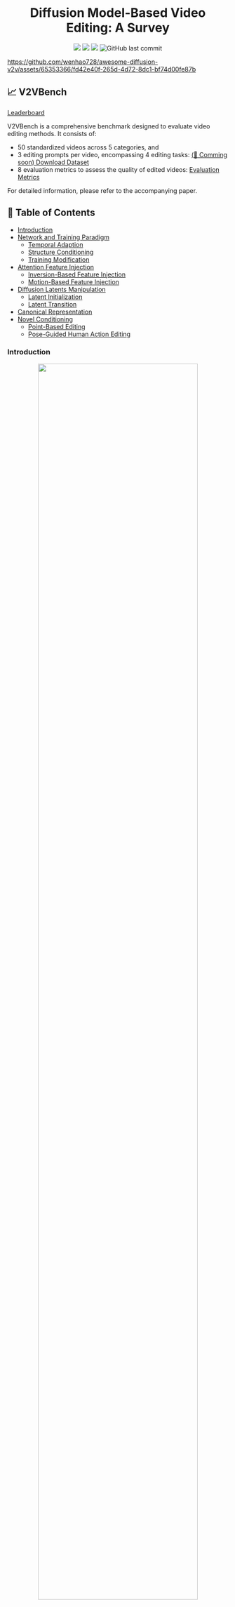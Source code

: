 <h1 align="center">Diffusion Model-Based Video Editing: A Survey</h1>

<p align="center">
<a href="https://github.com/wenhao728/awesome-diffusion-v2v"><img  src="https://cdn.rawgit.com/sindresorhus/awesome/d7305f38d29fed78fa85652e3a63e154dd8e8829/media/badge.svg" ></a>
<a href="https://link/to/arxiv"><img  src="https://img.shields.io/badge/arXiv-commingsoon-B31B1B.svg"></a>
<a href="https://opensource.org/license/mit/"><img  src="https://img.shields.io/badge/license-MIT-blue"></a>
<img  alt="GitHub last commit" src="https://img.shields.io/github/last-commit/wenhao728/awesome-diffusion-v2v?style=social"></a>
<!-- <img alt="GitHub watchers" src="https://img.shields.io/github/watchers/wenhao728/awesome-diffusion-v2v?style=social"> -->
<!-- <img alt="GitHub stars" src="https://img.shields.io/github/stars/wenhao728/awesome-diffusion-v2v?style=social"></a> -->
</p>

<!-- <p align="center">
<a href="https://wenhao728.github.io/">Wenhao Sun</a>,
<a>Rongcheng Tu</a>,
<a>Dacheng Tao</a>
<br>
<em>Nanyang Technological University</em>
</p> -->

<!-- <p align="center">
<img src="asset/teaser.gif" width="1024px"/>
</p> -->


https://github.com/wenhao728/awesome-diffusion-v2v/assets/65353366/fd42e40f-265d-4d72-8dc1-bf74d00fe87b


## 📈 V2VBench
[Leaderboard](doc/leaderboard.md)

V2VBench is a comprehensive benchmark designed to evaluate video editing methods. It consists of:
- 50 standardized videos across 5 categories, and
- 3 editing prompts per video, encompassing 4 editing tasks: [(🚧 Comming soon) Download Dataset](https://path/to/v2vbench)
- 8 evaluation metrics to assess the quality of edited videos: [Evaluation Metrics](doc/README.md)

For detailed information, please refer to the accompanying paper.


<!-- ## 🍻 Citation
If you find this repository helpful, please consider citing our paper:
```bibtex
@article{sun2023v2vdiffusion,
  title={Diffusion Model-Based Video Editing: A Survey},
  author={xxx, xxx},
  journal={arXiv preprint arXiv:xxxx.xxxxx},
  year={2024}
}
``` -->

## 📌 Table of Contents
- [Introduction](#introduction)
- [Network and Training Paradigm](#network-and-training-paradigm)
    - [Temporal Adaption](#temporal-adaption)
    - [Structure Conditioning](#structure-conditioning)
    - [Training Modification](#training-modification)
- [Attention Feature Injection](#attention-feature-injection)
    - [Inversion-Based Feature Injection](#inversion-based-feature-injection)
    - [Motion-Based Feature Injection](#motion-based-feature-injection)
- [Diffusion Latents Manipulation](#diffusion-latents-manipulation)
    - [Latent Initialization](#latent-initialization)
    - [Latent Transition](#latent-transition)
- [Canonical Representation](#canonical-representation)
- [Novel Conditioning](#novel-conditioning)
    - [Point-Based Editing](#point-based-editing)
    - [Pose-Guided Human Action Editing](#pose-guided-human-action-edit)

### Introduction
<p align="center">
<img src="asset/taxonomy-repo.png" width="85%">
<br><em>Overview of diffusion-based video editing model components.</em>
</p>

The diffusion process defines a Markov chain that progressively adds random noise to data and learns to reverse this process to generate desired data samples from noise. Deep neural networks facilitate the transitions between latent states.
- In [Network and Training Paradigm](#network-and-training-paradigm), we explore neural network modifications to adapt diffusion models for video editing tasks.
- [Attention Feature Injection](#attention-feature-injection) introduces a training-free inference-time technique.
- [Diffusion Latents Manipulation](#diffusion-latents-manipulation) methods treat the neural network as a black box, focusing on the diffusion process itself.
- We then list [Canonical Representation](#canonical-representation) methods for efficient video representation.
- Finally, [Novel Conditioning](#novel-conditioning) methods cover innovative conditioning techniques for video editing tasks.

### Network and Training Paradigm
#### Temporal Adaption
| Method | Paper | Project | Publication | Year | 
|:------:|:-----:|:----:|:-----------:|:----:|
| Tune-A-Video: One-Shot Tuning of Image Diffusion Models for Text-to-Video Generation | [arXiv](https://arxiv.org/abs/2212.11565) | [Website](https://tuneavideo.github.io/), [GitHub](https://github.com/showlab/Tune-A-Video) | ICCV | Dec 2022 |
| Towards Consistent Video Editing with Text-to-Image Diffusion Models | [arXiv](https://arxiv.org/abs/2305.17431) | | NeurIPS | May 2023 |
| SimDA: Simple Diffusion Adapter for Efficient Video Generation | [arXiv](https://arxiv.org/abs/2308.09710) | [Website](https://chenhsing.github.io/SimDA/), [GitHub](https://github.com/ChenHsing/SimDA) | Preprint | Aug 2023 |
| VidToMe: Video Token Merging for Zero-Shot Video Editing | [arXiv](https://arxiv.org/abs/2312.10656) | [Website](https://vidtome-diffusion.github.io/), [GitHub](https://github.com/lixirui142/VidToMe) | Preprint | Dec 2023 |
| Fairy: Fast Parallelized Instruction-Guided Video-to-Video Synthesis | [arXiv](https://arxiv.org/abs/2312.13834) | [Website](https://fairy-video2video.github.io/) | Preprint | Dec 2023 |


<p align="right">(<a href="#top">back to top</a>)</p>

#### Structure Conditioning
| Method | Paper | Project | Publication | Year | 
|:------:|:-----:|:----:|:-----------:|:----:|
| Structure and Content-Guided Video Synthesis with Diffusion Models | [arXiv](https://arxiv.org/abs/2302.03011) | [Website](https://research.runwayml.com/gen1) | Preprint | Feb 2023 |
| VideoComposer: Compositional Video Synthesis with Motion Controllability | [arXiv](https://arxiv.org/abs/2306.02018) | [Website](https://videocomposer.github.io/), [GitHub](https://github.com/ali-vilab/videocomposer) | NeurIPS | Jun 2023 |
| VideoControlNet: A Motion-Guided Video-to-Video Translation Framework by Using Diffusion Model with ControlNet | [arXiv](https://arxiv.org/abs/2307.14073) | [GitHub](https://github.com/ZhihaoHu/VideoControlNet) | Preprint | Jul 2023 |
| MagicEdit: High-Fidelity and Temporally Coherent Video Editing | [arXiv](https://arxiv.org/abs/2308.14749) | [Website](https://magic-edit.github.io/), [GitHub](https://github.com/magic-research/magic-edit) | Preprint | Aug 2023 |
| CCEdit: Creative and Controllable Video Editing via Diffusion Models | [arXiv](https://arxiv.org/abs/2309.16496) | [Website](https://ruoyufeng.github.io/CCEdit.github.io/), [GitHub](https://github.com/RuoyuFeng/CCEdit) | Preprint | Sep 2023 |
| Ground-A-Video: Zero-shot Grounded Video Editing using Text-to-image Diffusion Models | [arXiv](https://arxiv.org/abs/2310.01107) | [Website](https://ground-a-video.github.io/), [GitHub](https://github.com/Ground-A-Video/Ground-A-Video) | ICLR | Oct 2023 |
| LAMP: Learn A Motion Pattern for Few-Shot-Based Video Generation | [arXiv](https://arxiv.org/abs/2310.10769) | [Website](https://rq-wu.github.io/projects/LAMP/index.html), [GitHub](https://github.com/RQ-Wu/LAMP) | Preprint | Oct 2023 |
| Motion-Conditioned Image Animation for Video Editing | [arXiv](https://arxiv.org/abs/2311.18827) | [Website](https://facebookresearch.github.io/MoCA/), [GitHub](https://github.com/facebookresearch/MoCA) | Preprint | Nov 2023 |
| FlowVid: Taming Imperfect Optical Flows for Consistent Video-to-Video Synthesis | [arXiv](https://arxiv.org/abs/2312.17681) | [Website](https://jeff-liangf.github.io/projects/flowvid/), [GitHub](https://github.com/Jeff-LiangF/FlowVid) | Preprint | Dec 2023 |

<p align="right">(<a href="#top">back to top</a>)</p>

#### Training Modification

| Method | Paper | Project | Publication | Year | 
|:------:|:-----:|:----:|:-----------:|:----:|
| Dreamix: Video Diffusion Models are General Video Editors | [arXiv](https://arxiv.org/abs/2302.01329) | [Website](https://dreamix-video-editing.github.io/) | Preprint | Feb 2023 |
| InstructVid2Vid: Controllable Video Editing with Natural Language Instructions | [arXiv](https://arxiv.org/abs/2305.12328) | | Preprint | May 2023 |
| MotionDirector: Motion Customization of Text-to-Video Diffusion Models | [arXiv](https://arxiv.org/abs/2310.08465) | [Website](https://showlab.github.io/MotionDirector/), [GitHub](https://github.com/showlab/MotionDirector) | Preprint | Oct 2023 |
| Consistent Video-to-Video Transfer Using Synthetic Dataset | [arXiv](https://arxiv.org/abs/2311.00213) | [GitHub](https://github.com/amazon-science/instruct-video-to-video/tree/main) | ICLR | Nov 2023 |
| VMC: Video Motion Customization using Temporal Attention Adaption for Text-to-Video Diffusion Models | [arXiv](https://arxiv.org/abs/2312.00845) | [Website](https://video-motion-customization.github.io/), [GitHub](https://github.com/HyeonHo99/Video-Motion-Customization) | CVPR | Dec 2023 |
| SAVE: Protagonist Diversification with Structure Agnostic Video Editing | [arXiv](https://arxiv.org/abs/2312.02503) | [Website](https://ldynx.github.io/SAVE/), [GitHub](https://github.com/ldynx/SAVE) | Preprint | Dec 2023 |


<p align="right">(<a href="#top">back to top</a>)</p>


### Attention Feature Injection

#### Inversion-Based Feature Injection
| Method | Paper | Project | Publication | Year | 
|:------:|:-----:|:----:|:-----------:|:----:|
| Video-P2P: Video Editing with Cross-attention Control | [arXiv](https://arxiv.org/abs/2303.04761) | [Website](https://video-p2p.github.io/), [GitHub](https://github.com/dvlab-research/Video-P2P) | CVPR | Mar 2023 |
| Edit-A-Video: Single Video Editing with Object-Aware Consistency | [arXiv](https://arxiv.org/abs/2303.07945) | [Website](https://edit-a-video.github.io/) | Preprint | Mar 2023 |
| FateZero: Fusing Attentions for Zero-shot Text-based Video Editing | [arXiv](https://arxiv.org/abs/2303.09535) | [Website](https://fate-zero-edit.github.io/), [GitHub](https://github.com/ChenyangQiQi/FateZero) | ICCV | Mar 2023 |
| Zero-Shot Video Editing Using Off-The-Shelf Image Diffusion Models | [arXiv](https://arxiv.org/abs/2303.17599) | [GitHub](https://github.com/baaivision/vid2vid-zero) | Preprint | Mar 2023 |
| Make-A-Protagonist: Generic Video Editing with An Ensemble of Experts | [arXiv](https://arxiv.org/abs/2305.08850) | [Website](https://make-a-protagonist.github.io/), [GitHub](https://github.com/HeliosZhao/Make-A-Protagonist) | Preprint | May 2023 |
| UniEdit: A Unified Tuning-Free Framework for Video Motion and Appearance Editing | [arXiv](https://arxiv.org/abs/2402.13185) | [Website](https://jianhongbai.github.io/UniEdit/), [GitHub](https://github.com/JianhongBai/UniEdit) | Preprint | Feb 2023 |
| AnyV2V: A Tuning-Free Framework For Any Video-to-Video Editing Tasks | [arXiv](https://arxiv.org/abs/2403.14468) | [Website](https://tiger-ai-lab.github.io/AnyV2V/), [GitHub](https://github.com/TIGER-AI-Lab/AnyV2V) | Preprint | Mar 2024 |

#### Motion-Based Feature Injection
| Method | Paper | Project | Publication | Year | 
|:------:|:-----:|:----:|:-----------:|:----:|
| TokenFlow: Consistent Diffusion Features for Consistent Video Editing | [arXiv](https://arxiv.org/abs/2307.10373) | [Website](https://diffusion-tokenflow.github.io/), [GitHub](https://github.com/omerbt/TokenFlow) | ICLR | Jul 2023 |
| FLATTEN: optical FLow-guided ATTENtion for consistent text-to-video editing | [arXiv](https://arxiv.org/abs/2310.05922) | [Website](https://flatten-video-editing.github.io/), [GitHub](https://github.com/yrcong/flatten) | ICLR | Oct 2023 |
| FRESCO: Spatial-Temporal Correspondence for Zero-Shot Video Translation | [arXiv]() | [Website](https://www.mmlab-ntu.com/project/fresco/), [GitHub](https://github.com/williamyang1991/FRESCO) | CVPR | Mar 2024 |


<p align="right">(<a href="#top">back to top</a>)</p>

### Diffusion Latents Manipulation

#### Latent Initialization
| Method | Paper | Project | Publication | Year | 
|:------:|:-----:|:----:|:-----------:|:----:|
| Text2Video-Zero: Text-to-Image Diffusion Models are Zero-Shot Video Generators | [arXiv](https://arxiv.org/abs/2303.13439) | [Website](https://text2video-zero.github.io/), [GitHub](https://github.com/Picsart-AI-Research/Text2Video-Zero) | ICCV | Mar 2023 |
| Control-A-Video: Controllable Text-to-Video Generation with Diffusion Models | [arXiv](https://arxiv.org/abs/2305.13840) | [Website](https://controlavideo.github.io/), [GitHub](https://github.com/Weifeng-Chen/control-a-video) | Preprint | May 2023 |
| Video ControlNet: Towards Temporally Consistent Synthetic-to-Real Video Translation Using Conditional Image Diffusion Models | [arXiv](https://arxiv.org/abs/2305.19193) | | Preprint | May 2023 |


<p align="right">(<a href="#top">back to top</a>)</p>

#### Latent Transition
| Method | Paper | Project | Publication | Year | 
|:------:|:-----:|:----:|:-----------:|:----:|
| Pix2Video: Video Editing using Image Diffusion | [arXiv](https://arxiv.org/abs/2303.12688) | [Website](https://duyguceylan.github.io/pix2video.github.io/), [GitHub](https://github.com/duyguceylan/pix2video) | ICCV | Mar 2023 |
| ControlVideo: Training-free Controllable Text-to-Video Generation | [arXiv](https://arxiv.org/abs/2305.13077) | [Website](https://controlvideov1.github.io/), [GitHub](https://github.com/YBYBZhang/ControlVideo) | ICLR | May 2023 |
| Rerender A Video: Zero-Shot Text-Guided Video-to-Video Translation | [arXiv](https://arxiv.org/abs/2306.07954) | [Website](https://www.mmlab-ntu.com/project/rerender/), [GitHub](https://github.com/williamyang1991/Rerender_A_Video) | SIGGRAPH | Jun 2023 |
| RAVE: Randomized Noise Shuffling for Fast and Consistent Video Editing with Diffusion Models | [arXiv](https://arxiv.org/abs/2312.04524) | [Website](https://rave-video.github.io/), [GitHub](https://github.com/RehgLab/RAVE) | CVPR | Dec 2023 |


<p align="right">(<a href="#top">back to top</a>)</p>

### Canonical Representation
| Method | Paper | Project | Publication | Year | 
|:------:|:-----:|:----:|:-----------:|:----:|
| Shape-aware Text-driven Layered Video Editing | [Open Access](https://openaccess.thecvf.com/content/CVPR2023/papers/Lee_Shape-Aware_Text-Driven_Layered_Video_Editing_CVPR_2023_paper.pdf) | [Website](https://text-video-edit.github.io/), [GitHub](https://github.com/text-video-edit/shape-aware-text-driven-layered-video-editing-release) | CVPR | Jan 2023 |
| VidEdit: Zero-Shot and Spatially Aware Text-Driven Video Editing | [arXiv](https://arxiv.org/abs/2306.08707) | [Website](https://videdit.github.io/) | TMLR | Jun 2023 |
| CoDeF: Content Deformation Fields for Temporally Consistent Video Processing | [arXiv](https://arxiv.org/abs/2308.07926) | [Website](https://qiuyu96.github.io/CoDeF/), [GitHub](https://github.com/qiuyu96/CoDeF) | CVPR | Aug 2023 |
| StableVideo: Text-driven Consistency-aware Diffusion Video Editing | [arXiv](https://arxiv.org/abs/2308.09592) | [GitHub](https://github.com/rese1f/StableVideo) | ICCV | Aug 2023 |
| DiffusionAtlas: High-Fidelity Consistent Diffusion Video Editing | [arXiv](https://arxiv.org/abs/2312.03772) | [Website](https://diffusionatlas.github.io/) | Preprint | Dec 2023 |



<p align="right">(<a href="#top">back to top</a>)</p>

### Novel Conditioning

#### Point-Based Editing
| Method | Paper | Project | Publication | Year | 
|:------:|:-----:|:----:|:-----------:|:----:|
| VideoSwap: Customized Video Subject Swapping with Interactive Semantic Point Correspondence | [arXiv]() | [Website](https://videoswap.github.io/), [GitHub](https://github.com/showlab/VideoSwap) | CVPR | Dec 2023 |
| DragVideo: Interactive Drag-style Video Editing | [arXiv](https://arxiv.org/abs/2312.02216) | [GitHub](https://github.com/RickySkywalker/DragVideo-Official) | Preprint | Dec 2023 |
| Drag-A-Video: Non-rigid Video Editing with Point-based Interaction | [arXiv](https://arxiv.org/abs/2312.02936) | | Preprint | Dec 2023 |


<p align="right">(<a href="#top">back to top</a>)</p>

#### Pose-Guided Human Action Editing
| Method | Paper | Project | Publication | Year | 
|:------:|:-----:|:----:|:-----------:|:----:|
| Follow Your Pose: Pose-Guided Text-to-Video Generation using Pose-Free Videos | [arXiv](https://arxiv.org/abs/2304.01186) | [Website](https://follow-your-pose.github.io/), [GitHub](https://github.com/mayuelala/FollowYourPose) | AAAI | Apr 2023 |
| DreamPose: Fashion Image-to-Video Synthesis via Stable Diffusion | [arXiv](https://arxiv.org/abs/2304.06025) | [Website](https://grail.cs.washington.edu/projects/dreampose/), [GitHub](https://github.com/johannakarras/DreamPose) | ICCV | Apr 2023 |
| DisCo: Disentangled Control for Realistic Human Dance Generation | [arXiv](https://arxiv.org/abs/2307.00040) | [Website](https://disco-dance.github.io/), [GitHub](https://github.com/Wangt-CN/DisCo) | CVPR | Jun 2023 |
| MagicPose: Realistic Human Poses and Facial Expressions Retargeting with Identity-aware Diffusion | [arXiv](https://arxiv.org/abs/2311.12052) | [Website](https://boese0601.github.io/magicdance/), [GitHub](https://github.com/Boese0601/MagicDance) | ICML | Nov 2023 |
| MagicAnimate: Temporally Consistent Human Image Animation using Diffusion Model | [arXiv](https://arxiv.org/abs/2311.16498) | [Website](https://showlab.github.io/magicanimate/), [GitHub](https://github.com/magic-research/magic-animate) | Preprint | Nov 2023 |
| Animate Anyone: Consistent and Controllable Image-to-Video Synthesis for Character Animation | [arXiv](https://arxiv.org/abs/2311.17117) | [Website](https://humanaigc.github.io/animate-anyone/), [Official GitHub](https://github.com/HumanAIGC/AnimateAnyone), [Community Implementation](https://github.com/MooreThreads/Moore-AnimateAnyone) | Preprint | Nov 2023 |


<p align="right">(<a href="#top">back to top</a>)</p>
